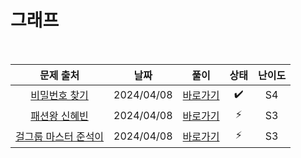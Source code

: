 # 그래프

<br>

|                           문제 출처                           |    날짜    |          풀이          | 상태 | 난이도 |
| :-----------------------------------------------------------: | :--------: | :--------------------: | :--: | :----: |
|    [비밀번호 찾기](https://www.acmicpc.net/problem/17219)     | 2024/04/08 | [바로가기](./17219.js) |  ✔️  |   S4   |
|     [패션왕 신혜빈](https://www.acmicpc.net/problem/9375)     | 2024/04/08 | [바로가기](./9375.js)  |  ⚡  |   S3   |
| [걸그룹 마스터 준석이](https://www.acmicpc.net/problem/16165) | 2024/04/08 | [바로가기](./16165.js) |  ⚡  |   S3   |
